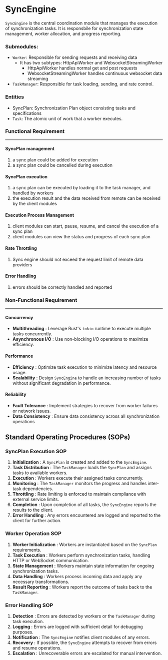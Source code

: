 # SyncEngine

`SyncEngine` is the central coordination module that manages the execution of synchronization tasks. It is responsbile for synchronization state management, worker allocation, and progress reporting.

### Submodules:

- `Worker`: Responsible for sending requests and receiving data
  - It has two subtypes: HttpApiWorker and WebsocketStreamingWorker
    - HttpApiWorker handles normal get and post requests
    - WebsocketStreamingWorker handles continuous websocket data streaming
- `TaskManager`: Responsible for task loading, sending, and rate control.

### Entities

- SyncPlan: Synchronization Plan object consisting tasks and specifications
- `Task`: The atomic unit of work that a worker executes.

### Functional Requirement

---

#### SyncPlan management

1. a sync plan could be added for execution
2. a sync plan could be cancelled during execution

#### SyncPlan execution

1. a sync plan can be executed by loading it to the task manager, and handled by workers
2. the execution result and the data received from remote can be received by the client modules

#### Execution Process Management

1. client modules can start, pause, resume, and cancel the execution of a sync plan
2. client modules can view the status and progress of each sync plan

#### Rate Throttling

1. Sync engine should not exceed the request limit of remote data providers

#### Error Handling

1. errors should be correctly handled and reported

### Non-Functional Requirement

---

#### Concurrency

* **Multithreading** : Leverage Rust's `tokio` runtime to execute multiple tasks concurrently.
* **Asynchronous I/O** : Use non-blocking I/O operations to maximize efficiency.

#### Performance

* **Efficiency** : Optimize task execution to minimize latency and resource usage.
* **Scalability** : Design `SyncEngine` to handle an increasing number of tasks without significant degradation in performance.

#### Reliability

* **Fault Tolerance** : Implement strategies to recover from worker failures or network issues.
* **Data Consistency** : Ensure data consistency across all synchronization operations


## Standard Operating Procedures (SOPs)

### SyncPlan Execution SOP

1. **Initialization** : A `SyncPlan` is created and added to the `SyncEngine`.
2. **Task Distribution** : The `TaskManager` loads the `SyncPlan` and assigns tasks to available workers.
3. **Execution** : Workers execute their assigned tasks concurrently.
4. **Monitoring** : The `TaskManager` monitors the progress and handles inter-task dependencies.
5. **Throttling** : Rate limiting is enforced to maintain compliance with external service limits.
6. **Completion** : Upon completion of all tasks, the `SyncEngine` reports the results to the client.
7. **Error Handling** : Any errors encountered are logged and reported to the client for further action.

### Worker Operation SOP

1. **Worker Initialization** : Workers are instantiated based on the `SyncPlan` requirements.
2. **Task Execution** : Workers perform synchronization tasks, handling HTTP or WebSocket communication.
3. **State Management** : Workers maintain state information for ongoing synchronization tasks.
4. **Data Handling** : Workers process incoming data and apply any necessary transformations.
5. **Result Reporting** : Workers report the outcome of tasks back to the `TaskManager`.

### Error Handling SOP

1. **Detection** : Errors are detected by workers or the `TaskManager` during task execution.
2. **Logging** : Errors are logged with sufficient detail for debugging purposes.
3. **Notification** : The `SyncEngine` notifies client modules of any errors.
4. **Recovery** : If possible, the `SyncEngine` attempts to recover from errors and resume operations.
5. **Escalation** : Unrecoverable errors are escalated for manual intervention.
